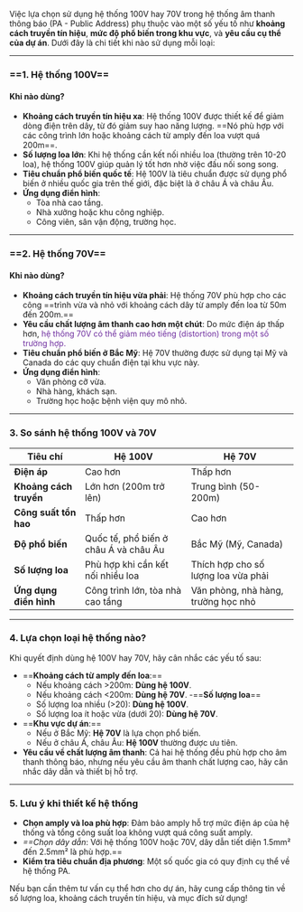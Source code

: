 Việc lựa chọn sử dụng hệ thống 100V hay 70V trong hệ thống âm thanh thông báo (PA - Public Address) phụ thuộc vào một số yếu tố như **khoảng cách truyền tín hiệu**, **mức độ phổ biến trong khu vực**, và **yêu cầu cụ thể của dự án**. Dưới đây là chi tiết khi nào sử dụng mỗi loại:

---

### ==1. **Hệ thống 100V**==

#### **Khi nào dùng?**

- **Khoảng cách truyền tín hiệu xa**: Hệ thống 100V được thiết kế để giảm dòng điện trên dây, từ đó giảm suy hao năng lượng. ==Nó phù hợp với các công trình lớn hoặc khoảng cách từ amply đến loa vượt quá 200m==.
- **Số lượng loa lớn**: Khi hệ thống cần kết nối nhiều loa (thường trên 10-20 loa), hệ thống 100V giúp quản lý tốt hơn nhờ việc đấu nối song song.
- **Tiêu chuẩn phổ biến quốc tế**: Hệ 100V là tiêu chuẩn được sử dụng phổ biến ở nhiều quốc gia trên thế giới, đặc biệt là ở châu Á và châu Âu.
- **Ứng dụng điển hình**:
    - Tòa nhà cao tầng.
    - Nhà xưởng hoặc khu công nghiệp.
    - Công viên, sân vận động, trường học.

---

### ==2. **Hệ thống 70V**==

#### **Khi nào dùng?**

- **Khoảng cách truyền tín hiệu vừa phải**: Hệ thống 70V phù hợp cho các công ==trình vừa và nhỏ với khoảng cách dây từ amply đến loa từ 50m đến 200m.==
- **Yêu cầu chất lượng âm thanh cao hơn một chút**: Do mức điện áp thấp hơn, <font color="#7030a0">hệ thống 70V có thể giảm méo tiếng (distortion) trong một số trường hợp.</font>
- **Tiêu chuẩn phổ biến ở Bắc Mỹ**: Hệ 70V thường được sử dụng tại Mỹ và Canada do các quy chuẩn điện tại khu vực này.
- **Ứng dụng điển hình**:
    - Văn phòng cỡ vừa.
    - Nhà hàng, khách sạn.
    - Trường học hoặc bệnh viện quy mô nhỏ.

---

### 3. **So sánh hệ thống 100V và 70V**

|**Tiêu chí**|**Hệ 100V**|**Hệ 70V**|
|---|---|---|
|**Điện áp**|Cao hơn|Thấp hơn|
|**Khoảng cách truyền**|Lớn hơn (200m trở lên)|Trung bình (50-200m)|
|**Công suất tổn hao**|Thấp hơn|Cao hơn|
|**Độ phổ biến**|Quốc tế, phổ biến ở châu Á và châu Âu|Bắc Mỹ (Mỹ, Canada)|
|**Số lượng loa**|Phù hợp khi cần kết nối nhiều loa|Thích hợp cho số lượng loa vừa phải|
|**Ứng dụng điển hình**|Công trình lớn, tòa nhà cao tầng|Văn phòng, nhà hàng, trường học nhỏ|

---

### 4. **Lựa chọn loại hệ thống nào?**

Khi quyết định dùng hệ 100V hay 70V, hãy cân nhắc các yếu tố sau:

- ==**Khoảng cách từ amply đến loa**:==
    - Nếu khoảng cách >200m: **Dùng hệ 100V**.
    - Nếu khoảng cách <200m: **Dùng hệ 70V**.
-==**Số lượng loa**==
    - Số lượng loa nhiều (>20): **Dùng hệ 100V**.
    - Số lượng loa ít hoặc vừa (dưới 20): **Dùng hệ 70V**.
- ==**Khu vực dự án**:==
    - Nếu ở Bắc Mỹ: **Hệ 70V** là lựa chọn phổ biến.
    - Nếu ở châu Á, châu Âu: **Hệ 100V** thường được ưu tiên.
- **Yêu cầu về chất lượng âm thanh**: Cả hai hệ thống đều phù hợp cho âm thanh thông báo, nhưng nếu yêu cầu âm thanh chất lượng cao, hãy cân nhắc dây dẫn và thiết bị hỗ trợ.

---

### 5. **Lưu ý khi thiết kế hệ thống**

- **Chọn amply và loa phù hợp**: Đảm bảo amply hỗ trợ mức điện áp của hệ thống và tổng công suất loa không vượt quá công suất amply.
- *==*Chọn dây dẫn**: Với hệ thống 100V hoặc 70V, dây dẫn tiết diện 1.5mm² đến 2.5mm² là phù hợp.==
- **Kiểm tra tiêu chuẩn địa phương**: Một số quốc gia có quy định cụ thể về hệ thống PA.

Nếu bạn cần thêm tư vấn cụ thể hơn cho dự án, hãy cung cấp thông tin về số lượng loa, khoảng cách truyền tín hiệu, và mục đích sử dụng!

